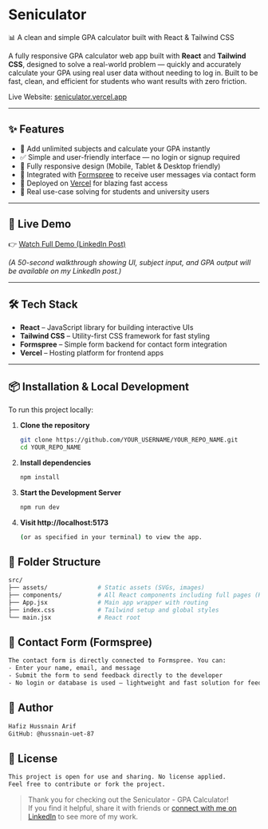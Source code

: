 # Seniculator
📊 A clean and simple GPA calculator built with React &amp; Tailwind CSS

A fully responsive GPA calculator web app built with **React** and **Tailwind CSS**, designed to solve a real-world problem — quickly and accurately calculate your GPA using real user data without needing to log in. Built to be fast, clean, and efficient for students who want results with zero friction.

Live Website: [seniculator.vercel.app](https://seniculator.vercel.app/)

---

## ✨ Features

- 🔢 Add unlimited subjects and calculate your GPA instantly  
- ✅ Simple and user-friendly interface — no login or signup required  
- 📱 Fully responsive design (Mobile, Tablet & Desktop friendly)  
- 💌 Integrated with [Formspree](https://formspree.io/) to receive user messages via contact form  
- 🚀 Deployed on [Vercel](https://vercel.com/) for blazing fast access  
- 🧠 Real use-case solving for students and university users

---

## 🔗 Live Demo

👉 [Watch Full Demo (LinkedIn Post)](https://www.linkedin.com/posts/hafiz-husnain-arif-00820a365_reactjs-tailwindcss-webdevelopment-activity-7359292651789074432-uPje?utm_source=social_share_send&utm_medium=member_desktop_web&rcm=ACoAAFqfK4gBLTXQg6J857wVlS7NK6Qnz02Q3Vk)


_(A 50-second walkthrough showing UI, subject input, and GPA output will be available on my LinkedIn post.)_

---

## 🛠️ Tech Stack

- **React** – JavaScript library for building interactive UIs  
- **Tailwind CSS** – Utility-first CSS framework for fast styling  
- **Formspree** – Simple form backend for contact form integration  
- **Vercel** – Hosting platform for frontend apps

---

## 📦 Installation & Local Development

To run this project locally:

1. **Clone the repository**
   ```bash
   git clone https://github.com/YOUR_USERNAME/YOUR_REPO_NAME.git
   cd YOUR_REPO_NAME
2. **Install dependencies**  
   ```bash
   npm install

3. **Start the Development Server**  
   ```bash
   npm run dev

4. **Visit http://localhost:5173**
    ```bash
    (or as specified in your terminal) to view the app.

## 📁 Folder Structure

```bash
src/
├── assets/              # Static assets (SVGs, images)
├── components/          # All React components including full pages (Home, Calculator, Contact, etc.)
├── App.jsx              # Main app wrapper with routing
├── index.css            # Tailwind setup and global styles
└── main.jsx             # React root
```

## 📮 Contact Form (Formspree)

```bash
The contact form is directly connected to Formspree. You can:
- Enter your name, email, and message
- Submit the form to send feedback directly to the developer
- No login or database is used — lightweight and fast solution for feedback!
```

## 🧑 Author

```bash
Hafiz Hussnain Arif
GitHub: @hussnain-uet-87
```

## 📄 License

```bash
This project is open for use and sharing. No license applied.
Feel free to contribute or fork the project.
```

> Thank you for checking out the Seniculator - GPA Calculator!  
 If you find it helpful, share it with friends or [connect with me on LinkedIn]((https://www.linkedin.com/in/hafiz-husnain-arif-00820a365/)) to see more of my work.
